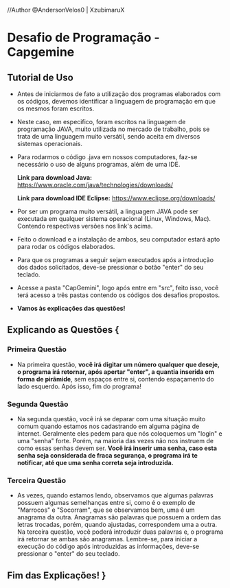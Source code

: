 //Author @AndersonVelos0 | XzubimaruX

# Desafio de Programação - Capgemine

## Tutorial de Uso 

* Antes de iniciarmos de fato a utilização dos programas elaborados com os códigos, devemos identificar a linguagem de programação em que os mesmos foram escritos. 

* Neste caso, em especifico, foram escritos na linguagem de programação JAVA, muito utilizada no mercado de trabalho, pois se trata de uma linguagem muito versátil, sendo aceita em diversos sistemas operacionais. 

* Para rodarmos o código .java em nossos computadores, faz-se necessário o uso de alguns programas, além de uma IDE. 

  **Link para download Java:** https://www.oracle.com/java/technologies/downloads/

  **Link para download IDE Eclipse:** https://www.eclipse.org/downloads/

* Por ser um programa muito versátil, a linguagem JAVA pode ser executada em qualquer sistema operacional (Linux, Windows, Mac). Contendo respectivas versões nos link's acima. 
* Feito o download e a instalação de ambos, seu computador estará apto para rodar os códigos elaborados. 
* Para que os programas a seguir sejam executados após a introdução dos dados solicitados, deve-se pressionar o botão "enter" do seu teclado. 
* Acesse a pasta "CapGemini", logo após entre em "src", feito isso, você terá acesso a três pastas contendo os códigos dos desafios propostos.
* **Vamos às explicações das questões!**



## Explicando as Questões { 

### Primeira Questão

* Na primeira questão, **você irá digitar um número qualquer que deseje, o programa irá retornar, após apertar "enter", a quantia inserida em forma de pirâmide**, sem espaços entre si, contendo espaçamento do lado esquerdo. Após isso, fim do programa!

### Segunda Questão

* Na segunda questão, você irá se deparar com uma situação muito comum quando estamos nos cadastrando em alguma página de internet. Geralmente eles pedem para que nós coloquemos um "login" e uma "senha" forte. Porém, na maioria das vezes não nos instruem de como essas senhas devem ser. **Você irá inserir uma senha, caso esta senha seja considerada de fraca segurança, o programa irá te notificar, até que uma senha correta seja introduzida.** 

### Terceira Questão 

* As vezes, quando estamos lendo, observamos que algumas palavras possuem algumas semelhanças entre si, como é o exemplo de "Marrocos" e "Socorram", que se observamos bem, uma é um anagrama da outra. Anagramas são palavras que possuem a ordem das letras trocadas, porém, quando ajustadas, correspondem uma a outra. Na terceira questão, você poderá introduzir duas palavras e, o programa irá retornar se ambas são anagramas. Lembre-se, para iniciar a execução do código após introduzidas as informações, deve-se pressionar o "enter" do seu teclado. 



## Fim das Explicações! }

